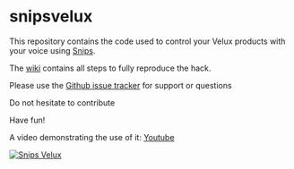 # snipsvelux

This repository contains the code used to control your Velux products with your voice using [Snips](https://snips.ai).

The [wiki](https://github.com/Psychokiller1888/snipsvelux/wiki) contains all steps to fully reproduce the hack.

Please use the [Github issue tracker](https://github.com/Psychokiller1888/snipsvelux/issues) for support or questions

Do not hesitate to contribute

Have fun!

A video demonstrating the use of it: [Youtube]()

[![Snips Velux](https://puu.sh/A6YQ6.png)](https://www.youtube.com/watch?v=ukkOLqcm2CY£)
